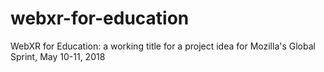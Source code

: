 # webxr-for-education
WebXR for Education: a working title for a project idea for Mozilla's Global Sprint, May 10-11, 2018
